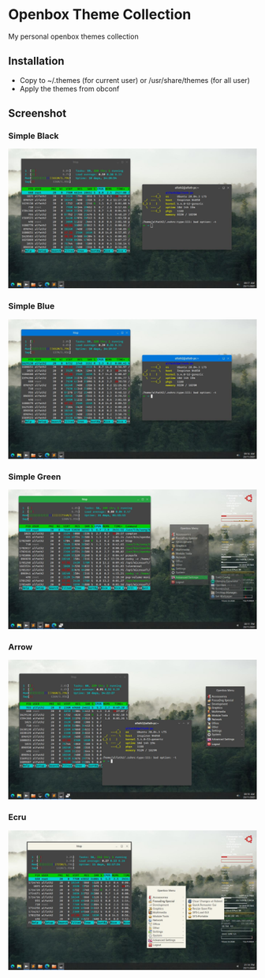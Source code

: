 # Openbox Theme Collection
My personal openbox themes collection

## Installation
- Copy to ~/.themes (for current user) or /usr/share/themes (for all user)
- Apply the themes from obconf

## Screenshot  
### Simple Black
![Simple Black](simple-black.jpg)  
### Simple Blue
![Simple Blue](simple-blue.jpg) 
### Simple Green
![Simple Green](simple-green.jpg) 
### Arrow
![Arrow](arrow.jpg)
### Ecru
![Ecru](ecru.jpg)
